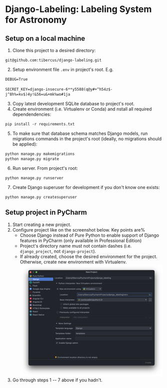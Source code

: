 # Django-Labeling: Labeling System for Astronomy

## Setup on a local machine

1. Clone this project to a desired directory:
```shell
git@github.com:tibercus/django-labeling.git
```
2. Setup environment file `.env` in project's root. E.g.
```shell
DEBUG=True

SECRET_KEY=django-insecure-6**y5588(q@y#+^h54z$-j^8h%=kv$)4y!&56=u&+mk%wo#1ja
```
3. Copy latest development SQLite database to project's root.
4. Create environment (i.e. Virtualenv or Conda) and nstall all required dependendencies:
```shell
pip install -r requirements.txt
```
5. To make sure that database schema matches Django models, run migrations commands in the project's root (ideally, no migrations should be applied):
```shell
python manage.py makemigrations
python manage.py migrate
```
6. Run server. From project's root:
```shell
python manage.py runserver
```
7. Create Django superuser for development if you don't know one exists:
```shell
python manage.py createsuperuser
```


## Setup project in PyCharm

1. Start creating a new project.
2. Configure project like on the screenshot below. Key points are%
    - Choose Django instead of Pure Python to enable support of Django features in PyCharm (only available in Professional Edition)
    - Project's directory name must not contain dashes (i.e. `django_project`, not `django-project`).
    - If already created, choose the desired environment for the project. Otherwise, create new environment with Virtualenv.
   ![image](docs/pycharm_project_setup.png)
3. Go through steps 1 -- 7 above if you hadn't.

